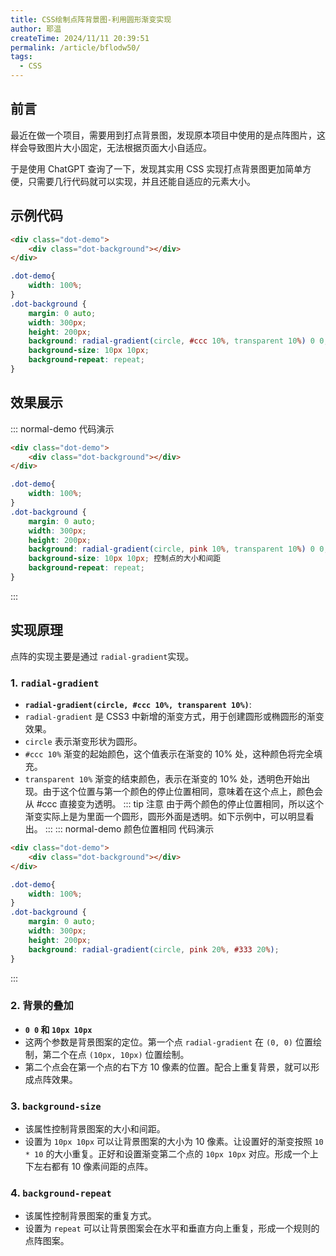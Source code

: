 ```yaml
---
title: CSS绘制点阵背景图-利用圆形渐变实现
author: 耶温
createTime: 2024/11/11 20:39:51
permalink: /article/bflodw50/
tags:
  - CSS
---
```


## 前言

最近在做一个项目，需要用到打点背景图，发现原本项目中使用的是点阵图片，这样会导致图片大小固定，无法根据页面大小自适应。

于是使用 ChatGPT 查询了一下，发现其实用 CSS 实现打点背景图更加简单方便，只需要几行代码就可以实现，并且还能自适应的元素大小。


## 示例代码

```html
<div class="dot-demo">
    <div class="dot-background"></div>
</div>
```
```css
.dot-demo{
    width: 100%;
}
.dot-background {
    margin: 0 auto;
    width: 300px;
    height: 200px;
    background: radial-gradient(circle, #ccc 10%, transparent 10%) 0 0,radial-gradient(circle, #ccc 10%, transparent 10%) 10px 10px; 
    background-size: 10px 10px; 
    background-repeat: repeat;
}
```

## 效果展示 

::: normal-demo 代码演示
```html
<div class="dot-demo">
    <div class="dot-background"></div>
</div>
```
```css
.dot-demo{
    width: 100%;
}
.dot-background {
    margin: 0 auto;
    width: 300px;
    height: 200px;
    background: radial-gradient(circle, pink 10%, transparent 10%) 0 0,radial-gradient(circle, pink 10%, transparent 10%) 10px 10px; /*  */
    background-size: 10px 10px; 控制点的大小和间距
    background-repeat: repeat;
}
```
:::

## 实现原理

点阵的实现主要是通过 `radial-gradient`实现。

### 1. **`radial-gradient`**

  - **`radial-gradient(circle, #ccc 10%, transparent 10%)`**:
  - `radial-gradient` 是 CSS3 中新增的渐变方式，用于创建圆形或椭圆形的渐变效果。
  - `circle` 表示渐变形状为圆形。
  - `#ccc 10%` 渐变的起始颜色，这个值表示在渐变的 10% 处，这种颜色将完全填充。
  - `transparent 10%` 渐变的结束颜色，表示在渐变的 10% 处，透明色开始出现。由于这个位置与第一个颜色的停止位置相同，意味着在这个点上，颜色会从 #ccc 直接变为透明。
::: tip 注意
由于两个颜色的停止位置相同，所以这个渐变实际上是为里面一个圆形，圆形外面是透明。如下示例中，可以明显看出。
:::
::: normal-demo 颜色位置相同 代码演示
```html
<div class="dot-demo">
    <div class="dot-background"></div>
</div>
```
```css
.dot-demo{
    width: 100%;
}
.dot-background {
    margin: 0 auto;
    width: 300px;
    height: 200px;
    background: radial-gradient(circle, pink 20%, #333 20%);
}
```
:::



### 2. **背景的叠加**

  - **`0 0` 和 `10px 10px`**
  - 这两个参数是背景图案的定位。第一个点 `radial-gradient` 在 `(0, 0)` 位置绘制，第二个在点 `(10px, 10px)` 位置绘制。
  - 第二个点会在第一个点的右下方 10 像素的位置。配合上重复背景，就可以形成点阵效果。

  
### 3. **`background-size`**

  - 该属性控制背景图案的大小和间距。
  - 设置为 `10px 10px` 可以让背景图案的大小为 10 像素。让设置好的渐变按照 `10 * 10` 的大小重复。正好和设置渐变第二个点的 `10px 10px` 对应。形成一个上下左右都有 10 像素间距的点阵。

### 4. **`background-repeat`**
  - 该属性控制背景图案的重复方式。
  - 设置为 `repeat` 可以让背景图案会在水平和垂直方向上重复，形成一个规则的点阵图案。

